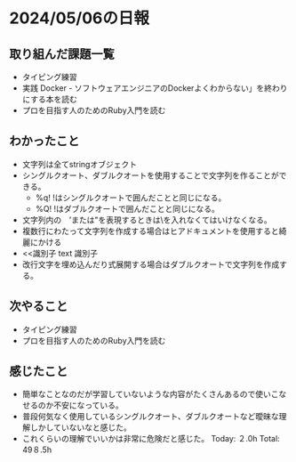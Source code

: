 # 2024/05/06の日報
## 取り組んだ課題一覧
* タイピング練習
*  実践 Docker - ソフトウェアエンジニアのDockerよくわからない」を終わりにする本を読む
*  プロを目指す人のためのRuby入門を読む
## わかったこと
* 文字列は全てstringオブジェクト
* シングルクオート、ダブルクオートを使用することで文字列を作ることができる。
  *  %q! !はシングルクオートで囲んだことと同じになる。
  *  %Q! !はダブルクオートで囲んだことと同じになる。
*  文字列内の　’または"を表現するときは\を入れなくてはいけなくなる。
*  複数行にわたって文字列を作成する場合はヒアドキュメントを使用すると綺麗にかける
  *  <<識別子 text 識別子
*  改行文字を埋め込んだり式展開する場合はダブルクオートで文字列を作成する。      
## 次やること
* タイピング練習
* プロを目指す人のためのRuby入門を読む
## 感じたこと
* 簡単なことなのだが学習していないような内容がたくさんあるので使いこなせるのか不安になっている。
* 普段何気なく使用しているシングルクオート、ダブルクオートなど曖昧な理解しかしていないなと感じた。
* これくらいの理解でいいかは非常に危険だと感じた。
Today: ２.0h
Total: 49８.5h
